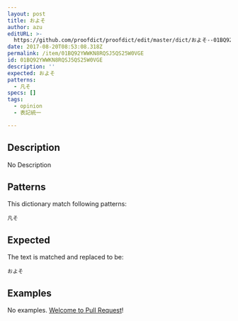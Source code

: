 ```yaml
---
layout: post
title: およそ
author: azu
editURL: >-
  https://github.com/proofdict/proofdict/edit/master/dict/およそ--01BQ92YWWKN8RQSJ5QS25W0VGE.yml
date: 2017-08-20T08:53:08.318Z
permalink: /item/01BQ92YWWKN8RQSJ5QS25W0VGE
id: 01BQ92YWWKN8RQSJ5QS25W0VGE
description: ''
expected: およそ
patterns:
  - 凡そ
specs: []
tags:
  - opinion
  - 表記統一

---
```


## Description

No Description 

## Patterns

This dictionary match following patterns:

    凡そ

## Expected

The text is matched and replaced to be:

    およそ

## Examples

No examples. [Welcome to Pull Request](https://github.com/proofdict/proofdict/edit/master/dict/およそ--01BQ92YWWKN8RQSJ5QS25W0VGE.yml)!
